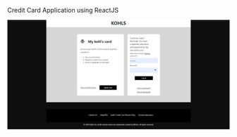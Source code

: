 Credit Card Application using ReactJS

<img src="https://github.com/pramod-ravuri/Credit_Card_Application_ReactJS/blob/main/Credit_Card.png" alt="credit_card_img">
